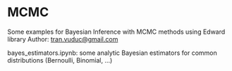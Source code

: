 # MCMC
Some examples for Bayesian Inference with MCMC methods using Edward library
Author: tran.vuduc@gmail.com

bayes_estimators.ipynb: some analytic Bayesian estimators for common distributions (Bernoulli, Binomial, ...)
